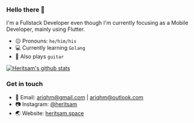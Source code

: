 ### Hello there 👋

I'm a Fullstack Developer even though I'm currently focusing as a Mobile Developer, mainly using Flutter.

- 😐 Pronouns: `he/him/his`
- 💻 Currently learning `Golang`
- 🎸 Also plays `guitar`

[![Heritsam's github stats](https://github-readme-stats.vercel.app/api?username=Heritsam)](https://github.com/Heritsam/github-readme-stats)

### Get in touch

- 📧 Email: <a href="mailto:ariqhm@gmail.com">ariqhm@gmail.com</a> | <a href="mailto:ariqhm@outlook.com">ariqhm@outlook.com</a>
- 📷 Instagram: <a href="https://instagram.com/heritsam_">@heritsam</a>
- 🌏 Website: <a href="https://heritsam.space">heritsam.space</a>
